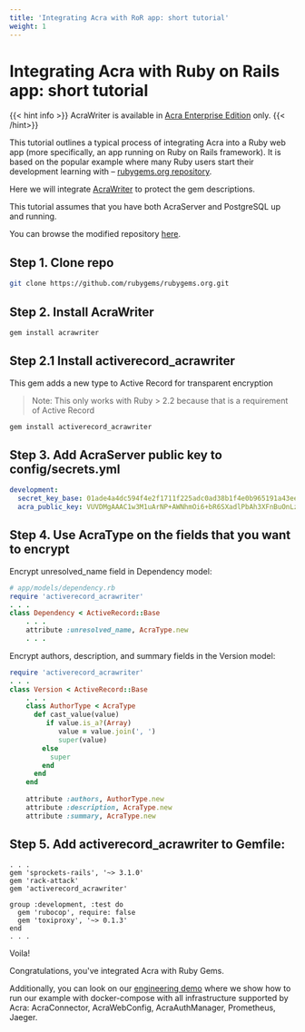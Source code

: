 ```yaml
---
title: 'Integrating Acra with RoR app: short tutorial'
weight: 1
---
```


# Integrating Acra with Ruby on Rails app: short tutorial

{{< hint info >}}
AcraWriter is available in [Acra Enterprise Edition](/acra/enterprise-edition/) only.
{{< /hint>}}


This tutorial outlines a typical process of integrating Acra into a Ruby web app (more specifically, an 
app running on Ruby on Rails framework). It is based on the popular example where many Ruby users start their
development learning with – [rubygems.org repository](https://github.com/rubygems/rubygems.org).

Here we will integrate [AcraWriter](/acra/acra-in-depth/architecture/sdks/acrawriter/) to protect the
gem descriptions.

This tutorial assumes that you have both AcraServer and PostgreSQL up and running.

You can browse the modified repository [here](https://github.com/cossacklabs/rubygems.org).

## Step 1. Clone repo
```bash
git clone https://github.com/rubygems/rubygems.org.git
```
## Step 2. Install AcraWriter

```bash
gem install acrawriter
```

## Step 2.1 Install activerecord_acrawriter
This gem adds a new type to Active Record for transparent encryption

> Note: This only works with Ruby > 2.2 because that is a requirement of Active Record


```bash
gem install activerecord_acrawriter
```

## Step 3. Add AcraServer public key to config/secrets.yml
```yaml
development:
  secret_key_base: 01ade4a4dc594f4e2f1711f225adc0ad38b1f4e0b965191a43eea8a658a97d8d5f7a1255791c491f14ca638d4bbc7d82d8990040e266e3d898670605f2e5676f
  acra_public_key: VUVDMgAAAC1w3M1uArNP+AWNhmOi6+bR6SXadlPbAh3XFnBuOnLziPeHn70T # base64
```

## Step 4. Use AcraType on the fields that you want to encrypt

Encrypt unresolved_name field in Dependency model:

```ruby
# app/models/dependency.rb
require 'activerecord_acrawriter'
. . .
class Dependency < ActiveRecord::Base
    . . .
    attribute :unresolved_name, AcraType.new
    . . .
```

Encrypt authors, description, and summary fields in the Version model:
```ruby
require 'activerecord_acrawriter'
. . .
class Version < ActiveRecord::Base
    . . .
    class AuthorType < AcraType
      def cast_value(value)
         if value.is_a?(Array)
            value = value.join(', ')
            super(value)
        else
          super
        end
      end
    end
 
    attribute :authors, AuthorType.new
    attribute :description, AcraType.new
    attribute :summary, AcraType.new
```

## Step 5. Add activerecord_acrawriter to Gemfile:

```gemfile
. . .
gem 'sprockets-rails', '~> 3.1.0'
gem 'rack-attack'
gem 'activerecord_acrawriter'

group :development, :test do
  gem 'rubocop', require: false
  gem 'toxiproxy', '~> 0.1.3'
end
. . .
```    

Voila!

Congratulations, you've integrated Acra with Ruby Gems.

Additionally, you can look on our [engineering demo](https://github.com/cossacklabs/acra-engineering-demo#example-4-protecting-data-in-a-rails-application) 
where we show how to run our example with docker-compose with all infrastructure supported by Acra: 
AcraConnector, AcraWebConfig, AcraAuthManager, Prometheus, Jaeger.
